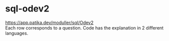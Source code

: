 # sql-odev2
https://app.patika.dev/moduller/sql/Odev2 <br>
Each row corresponds to a question. Code has the explanation in 2 different languages.
